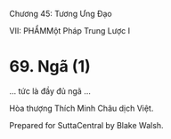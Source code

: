 

Chương 45: Tương Ưng Ðạo

VII: PHẨMMột Pháp Trung Lược I

# 69\. Ngã (1)

… tức là đầy đủ ngã …

Hòa thượng Thích Minh Châu dịch Việt.

Prepared for SuttaCentral by Blake Walsh.